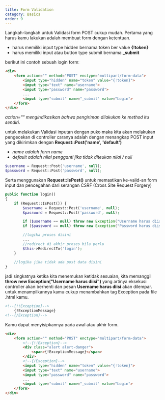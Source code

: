 ```yaml
---
title: Form Validation
category: Basics
order: 9
---
```


Langkah-langkah untuk Validasi form POST cukup mudah.
Pertama yang harus kamu lakukan adalah membuat form dengan ketentuan.

* harus memiliki input type hidden bernama token ber value **{!token}**
* harus memiliki input atau button type submit bernama **_submit**

berikut ini contoh sebuah login form:

```html
<div>
    <form action="" method="POST" enctype="multipart/form-data">
        <input type="hidden" name="token" value="{!token}">
        <input type="text" name="username">
        <input type="password" name="password">
        ...
        <input type="submit" name="_submit" value="Login">
    </form>
</div>
```

*action="" mengindikasikan bahwa pengiriman dilakukan ke method itu sendiri.*

untuk melakukan Validasi inputan dengan puko maka kita akan melakukan pengecekan di controller
caranya adalah dengan menangkap POST input yang dikirimkan dengan **Request::Post('name', 'default')**

* *name adalah form name*
* *default adalah nilai pengganti jika tidak diteukan nilai / null*

```php
$username = Request::Post('username', null);
$password = Request::Post('password', null);
```

Serta menggunakan **Request::IsPost()** untuk memastikan ke-valid-an form input dan pencegahan dari serangan CSRF (Cross Site Request Forgery)

```php
public function login()
{
    if (Request::IsPost()) {
        $username = Request::Post('username', null);
        $password = Request::Post('password', null);

        if ($username == null) throw new Exception("Username harus diisi");
        if ($password == null) throw new Exception("Password harus diisi");

        //logika proses disini
        ...
        //redirect di akhir proses bila perlu 
        $this->RedirectTo('login');
    }
    
    //logika jika tidak ada post data disini
}

```

jadi singkatnya ketika kita menemukan ketidak sesuaian, kita memanggil **throw new Exception("Username harus diisi")**
yang artinya eksekusi controller akan berhenti dan pesan **Username harus diisi** akan dilempar.
untuk menampilkannya kamu cukup menambahkan tag Exception pada file .html kamu.


```html
<!--{!!Exception}-->
    {!ExceptionMessage}
<!--{/Exception}-->
```

Kamu dapat menyisipkannya pada awal atau akhir form.

```html
<div>
    <form action="" method="POST" enctype="multipart/form-data">
        <!--{!!Exception}-->
        <div class="alert alert-danger">
            <span>{!ExceptionMessage}</span>
        </div>
        <!--{/Exception}-->
        <input type="hidden" name="token" value="{!token}">
        <input type="text" name="username">
        <input type="password" name="password">
        ...
        <input type="submit" name="_submit" value="Login">
    </form>
</div>
```